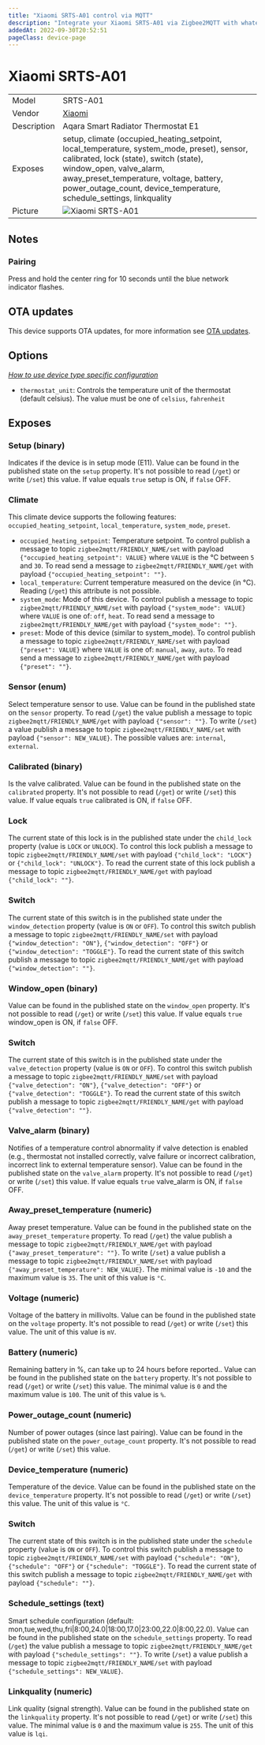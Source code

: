 ```yaml
---
title: "Xiaomi SRTS-A01 control via MQTT"
description: "Integrate your Xiaomi SRTS-A01 via Zigbee2MQTT with whatever smart home infrastructure you are using without the vendor's bridge or gateway."
addedAt: 2022-09-30T20:52:51
pageClass: device-page
---
```


<!-- !!!! -->
<!-- ATTENTION: This file is auto-generated through docgen! -->
<!-- You can only edit the "Notes"-Section between the two comment lines "Notes BEGIN" and "Notes END". -->
<!-- Do not use h1 or h2 heading within "## Notes"-Section. -->
<!-- !!!! -->

# Xiaomi SRTS-A01

|     |     |
|-----|-----|
| Model | SRTS-A01  |
| Vendor  | [Xiaomi](/supported-devices/#v=Xiaomi)  |
| Description | Aqara Smart Radiator Thermostat E1 |
| Exposes | setup, climate (occupied_heating_setpoint, local_temperature, system_mode, preset), sensor, calibrated, lock (state), switch (state), window_open, valve_alarm, away_preset_temperature, voltage, battery, power_outage_count, device_temperature, schedule_settings, linkquality |
| Picture | ![Xiaomi SRTS-A01](https://www.zigbee2mqtt.io/images/devices/SRTS-A01.jpg) |


<!-- Notes BEGIN: You can edit here. Add "## Notes" headline if not already present. -->
## Notes

### Pairing
Press and hold the center ring for 10 seconds until the blue network indicator flashes.
<!-- Notes END: Do not edit below this line -->


## OTA updates
This device supports OTA updates, for more information see [OTA updates](../guide/usage/ota_updates.md).


## Options
*[How to use device type specific configuration](../guide/configuration/devices-groups.md#specific-device-options)*

* `thermostat_unit`: Controls the temperature unit of the thermostat (default celsius). The value must be one of `celsius`, `fahrenheit`


## Exposes

### Setup (binary)
Indicates if the device is in setup mode (E11).
Value can be found in the published state on the `setup` property.
It's not possible to read (`/get`) or write (`/set`) this value.
If value equals `true` setup is ON, if `false` OFF.

### Climate 
This climate device supports the following features: `occupied_heating_setpoint`, `local_temperature`, `system_mode`, `preset`.
- `occupied_heating_setpoint`: Temperature setpoint. To control publish a message to topic `zigbee2mqtt/FRIENDLY_NAME/set` with payload `{"occupied_heating_setpoint": VALUE}` where `VALUE` is the °C between `5` and `30`. To read send a message to `zigbee2mqtt/FRIENDLY_NAME/get` with payload `{"occupied_heating_setpoint": ""}`.
- `local_temperature`: Current temperature measured on the device (in °C). Reading (`/get`) this attribute is not possible.
- `system_mode`: Mode of this device. To control publish a message to topic `zigbee2mqtt/FRIENDLY_NAME/set` with payload `{"system_mode": VALUE}` where `VALUE` is one of: `off`, `heat`. To read send a message to `zigbee2mqtt/FRIENDLY_NAME/get` with payload `{"system_mode": ""}`.
- `preset`: Mode of this device (similar to system_mode). To control publish a message to topic `zigbee2mqtt/FRIENDLY_NAME/set` with payload `{"preset": VALUE}` where `VALUE` is one of: `manual`, `away`, `auto`. To read send a message to `zigbee2mqtt/FRIENDLY_NAME/get` with payload `{"preset": ""}`.

### Sensor (enum)
Select temperature sensor to use.
Value can be found in the published state on the `sensor` property.
To read (`/get`) the value publish a message to topic `zigbee2mqtt/FRIENDLY_NAME/get` with payload `{"sensor": ""}`.
To write (`/set`) a value publish a message to topic `zigbee2mqtt/FRIENDLY_NAME/set` with payload `{"sensor": NEW_VALUE}`.
The possible values are: `internal`, `external`.

### Calibrated (binary)
Is the valve calibrated.
Value can be found in the published state on the `calibrated` property.
It's not possible to read (`/get`) or write (`/set`) this value.
If value equals `true` calibrated is ON, if `false` OFF.

### Lock 
The current state of this lock is in the published state under the `child_lock` property (value is `LOCK` or `UNLOCK`).
To control this lock publish a message to topic `zigbee2mqtt/FRIENDLY_NAME/set` with payload `{"child_lock": "LOCK"}` or `{"child_lock": "UNLOCK"}`.
To read the current state of this lock publish a message to topic `zigbee2mqtt/FRIENDLY_NAME/get` with payload `{"child_lock": ""}`.

### Switch 
The current state of this switch is in the published state under the `window_detection` property (value is `ON` or `OFF`).
To control this switch publish a message to topic `zigbee2mqtt/FRIENDLY_NAME/set` with payload `{"window_detection": "ON"}`, `{"window_detection": "OFF"}` or `{"window_detection": "TOGGLE"}`.
To read the current state of this switch publish a message to topic `zigbee2mqtt/FRIENDLY_NAME/get` with payload `{"window_detection": ""}`.

### Window_open (binary)
Value can be found in the published state on the `window_open` property.
It's not possible to read (`/get`) or write (`/set`) this value.
If value equals `true` window_open is ON, if `false` OFF.

### Switch 
The current state of this switch is in the published state under the `valve_detection` property (value is `ON` or `OFF`).
To control this switch publish a message to topic `zigbee2mqtt/FRIENDLY_NAME/set` with payload `{"valve_detection": "ON"}`, `{"valve_detection": "OFF"}` or `{"valve_detection": "TOGGLE"}`.
To read the current state of this switch publish a message to topic `zigbee2mqtt/FRIENDLY_NAME/get` with payload `{"valve_detection": ""}`.

### Valve_alarm (binary)
Notifies of a temperature control abnormality if valve detection is enabled (e.g., thermostat not installed correctly, valve failure or incorrect calibration, incorrect link to external temperature sensor).
Value can be found in the published state on the `valve_alarm` property.
It's not possible to read (`/get`) or write (`/set`) this value.
If value equals `true` valve_alarm is ON, if `false` OFF.

### Away_preset_temperature (numeric)
Away preset temperature.
Value can be found in the published state on the `away_preset_temperature` property.
To read (`/get`) the value publish a message to topic `zigbee2mqtt/FRIENDLY_NAME/get` with payload `{"away_preset_temperature": ""}`.
To write (`/set`) a value publish a message to topic `zigbee2mqtt/FRIENDLY_NAME/set` with payload `{"away_preset_temperature": NEW_VALUE}`.
The minimal value is `-10` and the maximum value is `35`.
The unit of this value is `°C`.

### Voltage (numeric)
Voltage of the battery in millivolts.
Value can be found in the published state on the `voltage` property.
It's not possible to read (`/get`) or write (`/set`) this value.
The unit of this value is `mV`.

### Battery (numeric)
Remaining battery in %, can take up to 24 hours before reported..
Value can be found in the published state on the `battery` property.
It's not possible to read (`/get`) or write (`/set`) this value.
The minimal value is `0` and the maximum value is `100`.
The unit of this value is `%`.

### Power_outage_count (numeric)
Number of power outages (since last pairing).
Value can be found in the published state on the `power_outage_count` property.
It's not possible to read (`/get`) or write (`/set`) this value.

### Device_temperature (numeric)
Temperature of the device.
Value can be found in the published state on the `device_temperature` property.
It's not possible to read (`/get`) or write (`/set`) this value.
The unit of this value is `°C`.

### Switch 
The current state of this switch is in the published state under the `schedule` property (value is `ON` or `OFF`).
To control this switch publish a message to topic `zigbee2mqtt/FRIENDLY_NAME/set` with payload `{"schedule": "ON"}`, `{"schedule": "OFF"}` or `{"schedule": "TOGGLE"}`.
To read the current state of this switch publish a message to topic `zigbee2mqtt/FRIENDLY_NAME/get` with payload `{"schedule": ""}`.

### Schedule_settings (text)
Smart schedule configuration (default: mon,tue,wed,thu,fri|8:00,24.0|18:00,17.0|23:00,22.0|8:00,22.0).
Value can be found in the published state on the `schedule_settings` property.
To read (`/get`) the value publish a message to topic `zigbee2mqtt/FRIENDLY_NAME/get` with payload `{"schedule_settings": ""}`.
To write (`/set`) a value publish a message to topic `zigbee2mqtt/FRIENDLY_NAME/set` with payload `{"schedule_settings": NEW_VALUE}`.

### Linkquality (numeric)
Link quality (signal strength).
Value can be found in the published state on the `linkquality` property.
It's not possible to read (`/get`) or write (`/set`) this value.
The minimal value is `0` and the maximum value is `255`.
The unit of this value is `lqi`.

